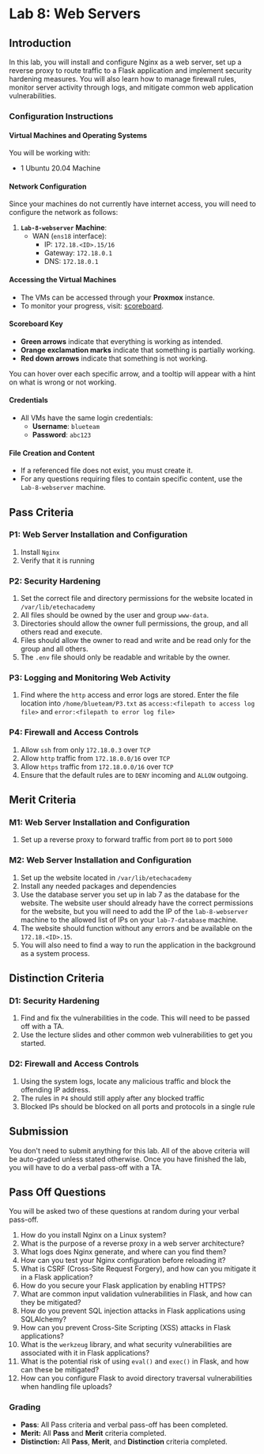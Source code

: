 # Lab 8: Web Servers

## Introduction

In this lab, you will install and configure Nginx as a web server, set up a reverse proxy to route traffic to a Flask application and implement security hardening measures. You will also learn how to manage firewall rules, monitor server activity through logs, and mitigate common web application vulnerabilities.

### Configuration Instructions

#### Virtual Machines and Operating Systems
You will be working with:  
  - 1 Ubuntu 20.04 Machine

#### Network Configuration
Since your machines do not currently have internet access, you will need to configure the network as follows:  

1. **`Lab-8-webserver` Machine**:  
    - WAN (`ens18` interface):  
        - IP: `172.18.<ID>.15/16`  
        - Gateway: `172.18.0.1`  
        - DNS: `172.18.0.1`  

#### **Accessing the Virtual Machines**  
- The VMs can be accessed through your **Proxmox** instance.  
- To monitor your progress, visit: <a href="http://172.18.0.3/lab/8" target="_blank">scoreboard</a>.

#### Scoreboard Key
- **Green arrows** indicate that everything is working as intended.
- **Orange exclamation marks** indicate that something is partially working.
- **Red down arrows** indicate that something is not working.

You can hover over each specific arrow, and a tooltip will appear with a hint on what is wrong or not working.

#### **Credentials**  
- All VMs have the same login credentials:  
  - **Username**: `blueteam`  
  - **Password**: `abc123`  

#### **File Creation and Content**  
- If a referenced file does not exist, you must create it.  
- For any questions requiring files to contain specific content, use the `Lab-8-webserver` machine.  

## Pass Criteria

### P1: Web Server Installation and Configuration
1. Install `Nginx`
1. Verify that it is running

### P2: Security Hardening 
1. Set the correct file and directory permissions for the website located in `/var/lib/etechacademy`
1. All files should be owned by the user and group `www-data`.
1. Directories should allow the owner full permissions, the group, and all others read and execute.
1. Files should allow the owner to read and write and be read only for the group and all others.
1. The `.env` file should only be readable and writable by the owner.

### P3: Logging and Monitoring Web Activity
1. Find where the `http` access and error logs are stored. Enter the file location into `/home/blueteam/P3.txt` as `access:<filepath to access log file>` and `error:<filepath to error log file>`

### P4: Firewall and Access Controls
1. Allow `ssh` from only `172.18.0.3` over `TCP`
1. Allow `http` traffic from `172.18.0.0/16` over `TCP`
1. Allow `https` traffic from `172.18.0.0/16` over `TCP`
1. Ensure that the default rules are to `DENY` incoming and `ALLOW` outgoing.

## Merit Criteria

### M1: Web Server Installation and Configuration

1. Set up a reverse proxy to forward traffic from port `80` to port `5000`

### M2: Web Server Installation and Configuration
1. Set up the website located in `/var/lib/etechacademy`
1. Install any needed packages and dependencies
1. Use the database server you set up in lab 7 as the database for the website. The website user should already have the correct permissions for the website, but you will need to add the IP of the `lab-8-webserver` machine to the allowed list of IPs on your `lab-7-database` machine.
1. The website should function without any errors and be available on the `172.18.<ID>.15`. 
1. You will also need to find a way to run the application in the background as a system process.


## Distinction Criteria

### D1: Security Hardening 
1. Find and fix the vulnerabilities in the code. This will need to be passed off with a TA.
1. Use the lecture slides and other common web vulnerabilities to get you started.

### D2: Firewall and Access Controls
1. Using the system logs, locate any malicious traffic and block the offending IP address.
1. The rules in `P4` should still apply after any blocked traffic
1. Blocked IPs should be blocked on all ports and protocols in a single rule


## Submission

You don't need to submit anything for this lab. All of the above criteria will be auto-graded unless stated otherwise. Once you have finished the lab, you will have to do a verbal pass-off with a TA.

## Pass Off Questions

You will be asked two of these questions at random during your verbal pass-off. 

1. How do you install Nginx on a Linux system?  
1. What is the purpose of a reverse proxy in a web server architecture?  
1. What logs does Nginx generate, and where can you find them?  
1. How can you test your Nginx configuration before reloading it?  
1. What is CSRF (Cross-Site Request Forgery), and how can you mitigate it in a Flask application?  
1. How do you secure your Flask application by enabling HTTPS?  
1. What are common input validation vulnerabilities in Flask, and how can they be mitigated?  
1. How do you prevent SQL injection attacks in Flask applications using SQLAlchemy?  
1. How can you prevent Cross-Site Scripting (XSS) attacks in Flask applications?  
1. What is the `werkzeug` library, and what security vulnerabilities are associated with it in Flask applications?   
1. What is the potential risk of using `eval()` and `exec()` in Flask, and how can these be mitigated?  
1. How can you configure Flask to avoid directory traversal vulnerabilities when handling file uploads?  

### Grading

- **Pass**: All Pass criteria and verbal pass-off has been completed.
- **Merit:** All **Pass** and **Merit** criteria completed.
- **Distinction:** All **Pass**, **Merit**, and **Distinction** criteria completed.